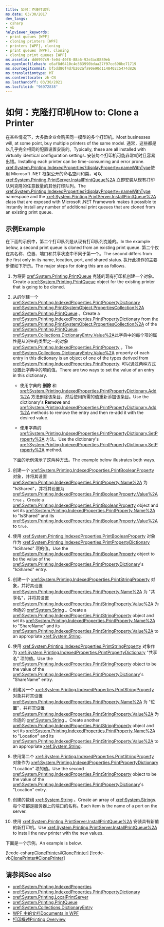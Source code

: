 ```yaml
---
title: 如何：克隆打印机
ms.date: 03/30/2017
dev_langs:
- csharp
- vb
helpviewer_keywords:
- print queues [WPF]
- cloning printers [WPF]
- printers [WPF], cloning
- print queues [WPF], cloning
- cloning print queues [WPF]
ms.assetid: dd6997c9-fe04-40f8-88a6-92e3ac0889eb
ms.openlocfilehash: e6af8d6410c4e383990bdaa27f97cc698be71719
ms.sourcegitcommit: bf5dd80f4d7b202afa90e90d1148402c5474d826
ms.translationtype: MT
ms.contentlocale: zh-CN
ms.lasthandoff: 03/30/2021
ms.locfileid: "96972838"
---
```

# <a name="how-to-clone-a-printer"></a><span data-ttu-id="a2176-102">如何：克隆打印机</span><span class="sxs-lookup"><span data-stu-id="a2176-102">How to: Clone a Printer</span></span>
<span data-ttu-id="a2176-103">在某些情况下，大多数企业会购买同一模型的多个打印机。</span><span class="sxs-lookup"><span data-stu-id="a2176-103">Most businesses will, at some point, buy multiple printers of the same model.</span></span> <span data-ttu-id="a2176-104">通常，这些都是以几乎完全相同的配置设置安装的。</span><span class="sxs-lookup"><span data-stu-id="a2176-104">Typically, these are all installed with virtually identical configuration settings.</span></span> <span data-ttu-id="a2176-105">安装每个打印机可能非常耗时且容易出错。</span><span class="sxs-lookup"><span data-stu-id="a2176-105">Installing each printer can be time-consuming and error prone.</span></span> <span data-ttu-id="a2176-106"><xref:System.Printing.IndexedProperties?displayProperty=nameWithType>使用 Microsoft .NET 框架公开的命名空间和类，可以 <xref:System.Printing.PrintServer.InstallPrintQueue%2A> 立即安装从现有打印队列克隆的任意数量的其他打印队列。</span><span class="sxs-lookup"><span data-stu-id="a2176-106">The <xref:System.Printing.IndexedProperties?displayProperty=nameWithType> namespace and the <xref:System.Printing.PrintServer.InstallPrintQueue%2A> class that are exposed with Microsoft .NET Framework makes it possible to instantly install any number of additional print queues that are cloned from an existing print queue.</span></span>  
  
## <a name="example"></a><span data-ttu-id="a2176-107">示例</span><span class="sxs-lookup"><span data-stu-id="a2176-107">Example</span></span>  
 <span data-ttu-id="a2176-108">在下面的示例中，第二个打印队列是从现有打印队列克隆的。</span><span class="sxs-lookup"><span data-stu-id="a2176-108">In the example below, a second print queue is cloned from an existing print queue.</span></span> <span data-ttu-id="a2176-109">第二个仅在其名称、位置、端口和共享状态中不同于第一个。</span><span class="sxs-lookup"><span data-stu-id="a2176-109">The second differs from the first only in its name, location, port, and shared status.</span></span> <span data-ttu-id="a2176-110">执行此操作的主要步骤如下所示。</span><span class="sxs-lookup"><span data-stu-id="a2176-110">The major steps for doing this are as follows.</span></span>  
  
1. <span data-ttu-id="a2176-111">为将要 <xref:System.Printing.PrintQueue> 克隆的现有打印机创建一个对象。</span><span class="sxs-lookup"><span data-stu-id="a2176-111">Create a <xref:System.Printing.PrintQueue> object for the existing printer that is going to be cloned.</span></span>  
  
2. <span data-ttu-id="a2176-112">从的创建一个 <xref:System.Printing.IndexedProperties.PrintPropertyDictionary> <xref:System.Printing.PrintSystemObject.PropertiesCollection%2A> <xref:System.Printing.PrintQueue> 。</span><span class="sxs-lookup"><span data-stu-id="a2176-112">Create a <xref:System.Printing.IndexedProperties.PrintPropertyDictionary> from the <xref:System.Printing.PrintSystemObject.PropertiesCollection%2A> of the <xref:System.Printing.PrintQueue>.</span></span> <span data-ttu-id="a2176-113"><xref:System.Collections.DictionaryEntry.Value%2A>此字典中的每个项的属性是从派生的类型之一的对象 <xref:System.Printing.IndexedProperties.PrintProperty> 。</span><span class="sxs-lookup"><span data-stu-id="a2176-113">The <xref:System.Collections.DictionaryEntry.Value%2A> property of each entry in this dictionary is an object of one of the types derived from <xref:System.Printing.IndexedProperties.PrintProperty>.</span></span> <span data-ttu-id="a2176-114">可以通过两种方式设置此字典中的项的值。</span><span class="sxs-lookup"><span data-stu-id="a2176-114">There are two ways to set the value of an entry in this dictionary.</span></span>  
  
    - <span data-ttu-id="a2176-115">使用字典的 **删除** 和 <xref:System.Printing.IndexedProperties.PrintPropertyDictionary.Add%2A> 方法删除该条目，然后使用所需的值重新添加该条目。</span><span class="sxs-lookup"><span data-stu-id="a2176-115">Use the dictionary's **Remove** and <xref:System.Printing.IndexedProperties.PrintPropertyDictionary.Add%2A> methods to remove the entry and then re-add it with the desired value.</span></span>  
  
    - <span data-ttu-id="a2176-116">使用字典的 <xref:System.Printing.IndexedProperties.PrintPropertyDictionary.SetProperty%2A> 方法。</span><span class="sxs-lookup"><span data-stu-id="a2176-116">Use the dictionary's <xref:System.Printing.IndexedProperties.PrintPropertyDictionary.SetProperty%2A> method.</span></span>  
  
     <span data-ttu-id="a2176-117">下面的示例演示了这两种方法。</span><span class="sxs-lookup"><span data-stu-id="a2176-117">The example below illustrates both ways.</span></span>  
  
3. <span data-ttu-id="a2176-118">创建一个 <xref:System.Printing.IndexedProperties.PrintBooleanProperty> 对象，并将其设置 <xref:System.Printing.IndexedProperties.PrintProperty.Name%2A> 为 "IsShared"，并将其设置为 <xref:System.Printing.IndexedProperties.PrintBooleanProperty.Value%2A> `true` 。</span><span class="sxs-lookup"><span data-stu-id="a2176-118">Create a <xref:System.Printing.IndexedProperties.PrintBooleanProperty> object and set its <xref:System.Printing.IndexedProperties.PrintProperty.Name%2A> to "IsShared" and its <xref:System.Printing.IndexedProperties.PrintBooleanProperty.Value%2A> to `true`.</span></span>  
  
4. <span data-ttu-id="a2176-119">使用 <xref:System.Printing.IndexedProperties.PrintBooleanProperty> 对象作为 <xref:System.Printing.IndexedProperties.PrintPropertyDictionary> "IsShared" 项的值。</span><span class="sxs-lookup"><span data-stu-id="a2176-119">Use the <xref:System.Printing.IndexedProperties.PrintBooleanProperty> object to be the value of the <xref:System.Printing.IndexedProperties.PrintPropertyDictionary>'s "IsShared" entry.</span></span>  
  
5. <span data-ttu-id="a2176-120">创建一个 <xref:System.Printing.IndexedProperties.PrintStringProperty> 对象，并将其设置 <xref:System.Printing.IndexedProperties.PrintProperty.Name%2A> 为 "共享名"，并将其设置 <xref:System.Printing.IndexedProperties.PrintStringProperty.Value%2A> 为合适的 <xref:System.String> 。</span><span class="sxs-lookup"><span data-stu-id="a2176-120">Create a <xref:System.Printing.IndexedProperties.PrintStringProperty> object and set its <xref:System.Printing.IndexedProperties.PrintProperty.Name%2A> to "ShareName" and its <xref:System.Printing.IndexedProperties.PrintStringProperty.Value%2A> to an appropriate <xref:System.String>.</span></span>  
  
6. <span data-ttu-id="a2176-121">使用 <xref:System.Printing.IndexedProperties.PrintStringProperty> 对象作为 <xref:System.Printing.IndexedProperties.PrintPropertyDictionary> "共享名" 项的值。</span><span class="sxs-lookup"><span data-stu-id="a2176-121">Use the <xref:System.Printing.IndexedProperties.PrintStringProperty> object to be the value of the <xref:System.Printing.IndexedProperties.PrintPropertyDictionary>'s "ShareName" entry.</span></span>  
  
7. <span data-ttu-id="a2176-122">创建另一个 <xref:System.Printing.IndexedProperties.PrintStringProperty> 对象并将其设置 <xref:System.Printing.IndexedProperties.PrintProperty.Name%2A> 为 "位置"，并将其设置 <xref:System.Printing.IndexedProperties.PrintStringProperty.Value%2A> 为合适的 <xref:System.String> 。</span><span class="sxs-lookup"><span data-stu-id="a2176-122">Create another <xref:System.Printing.IndexedProperties.PrintStringProperty> object and set its <xref:System.Printing.IndexedProperties.PrintProperty.Name%2A> to "Location" and its <xref:System.Printing.IndexedProperties.PrintStringProperty.Value%2A> to an appropriate <xref:System.String>.</span></span>  
  
8. <span data-ttu-id="a2176-123">使用第二个 <xref:System.Printing.IndexedProperties.PrintStringProperty> 对象作为 <xref:System.Printing.IndexedProperties.PrintPropertyDictionary> "Location" 项的值。</span><span class="sxs-lookup"><span data-stu-id="a2176-123">Use the second <xref:System.Printing.IndexedProperties.PrintStringProperty> object to be the value of the <xref:System.Printing.IndexedProperties.PrintPropertyDictionary>'s "Location" entry.</span></span>  
  
9. <span data-ttu-id="a2176-124">创建的数组 <xref:System.String> 。</span><span class="sxs-lookup"><span data-stu-id="a2176-124">Create an array of <xref:System.String>s.</span></span> <span data-ttu-id="a2176-125">每个项都是服务器上的端口的名称。</span><span class="sxs-lookup"><span data-stu-id="a2176-125">Each item is the name of a port on the server.</span></span>  
  
10. <span data-ttu-id="a2176-126">使用 <xref:System.Printing.PrintServer.InstallPrintQueue%2A> 安装具有新值的新打印机。</span><span class="sxs-lookup"><span data-stu-id="a2176-126">Use <xref:System.Printing.PrintServer.InstallPrintQueue%2A> to install the new printer with the new values.</span></span>  
  
 <span data-ttu-id="a2176-127">下面是一个示例。</span><span class="sxs-lookup"><span data-stu-id="a2176-127">An example is below.</span></span>  
  
 [!code-csharp[ClonePrinter#ClonePrinter](~/samples/snippets/csharp/VS_Snippets_Wpf/ClonePrinter/CSharp/Program.cs#cloneprinter)]
 [!code-vb[ClonePrinter#ClonePrinter](~/samples/snippets/visualbasic/VS_Snippets_Wpf/ClonePrinter/visualbasic/program.vb#cloneprinter)]  
  
## <a name="see-also"></a><span data-ttu-id="a2176-128">请参阅</span><span class="sxs-lookup"><span data-stu-id="a2176-128">See also</span></span>

- <xref:System.Printing.IndexedProperties>
- <xref:System.Printing.IndexedProperties.PrintPropertyDictionary>
- <xref:System.Printing.LocalPrintServer>
- <xref:System.Printing.PrintQueue>
- <xref:System.Collections.DictionaryEntry>
- [<span data-ttu-id="a2176-129">WPF 中的文档</span><span class="sxs-lookup"><span data-stu-id="a2176-129">Documents in WPF</span></span>](documents-in-wpf.md)
- [<span data-ttu-id="a2176-130">打印概述</span><span class="sxs-lookup"><span data-stu-id="a2176-130">Printing Overview</span></span>](printing-overview.md)
